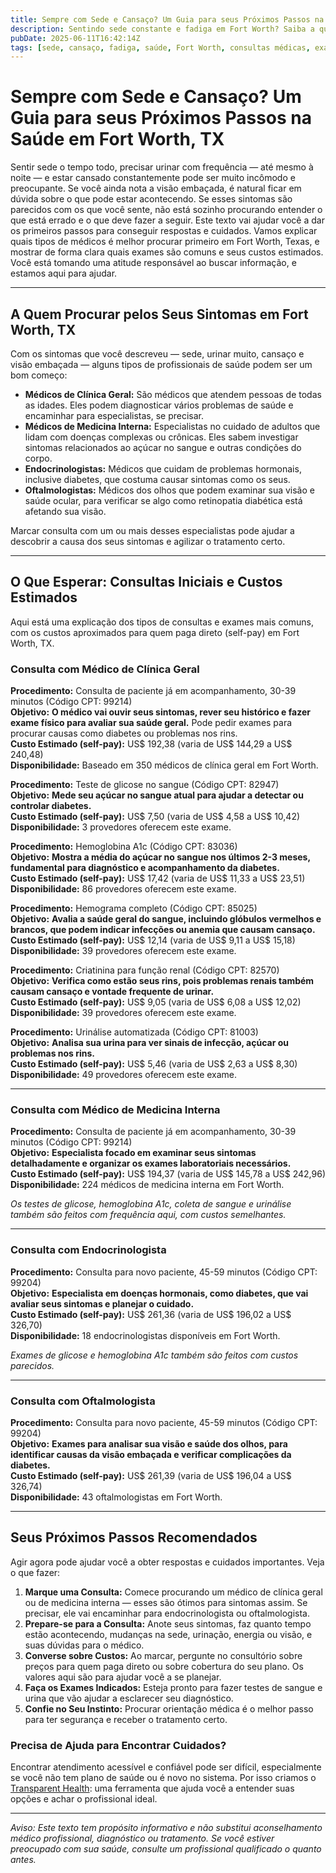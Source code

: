 ```yaml
---
title: Sempre com Sede e Cansaço? Um Guia para seus Próximos Passos na Saúde em Fort Worth, TX  
description: Sentindo sede constante e fadiga em Fort Worth? Saiba a quem procurar, quais exames esperar e os custos estimados da sua primeira consulta.  
pubDate: 2025-06-11T16:42:14Z  
tags: [sede, cansaço, fadiga, saúde, Fort Worth, consultas médicas, exames de sangue, triagem de diabetes]  
---
```


# Sempre com Sede e Cansaço? Um Guia para seus Próximos Passos na Saúde em Fort Worth, TX

Sentir sede o tempo todo, precisar urinar com frequência — até mesmo à noite — e estar cansado constantemente pode ser muito incômodo e preocupante. Se você ainda nota a visão embaçada, é natural ficar em dúvida sobre o que pode estar acontecendo. Se esses sintomas são parecidos com os que você sente, não está sozinho procurando entender o que está errado e o que deve fazer a seguir. Este texto vai ajudar você a dar os primeiros passos para conseguir respostas e cuidados. Vamos explicar quais tipos de médicos é melhor procurar primeiro em Fort Worth, Texas, e mostrar de forma clara quais exames são comuns e seus custos estimados. Você está tomando uma atitude responsável ao buscar informação, e estamos aqui para ajudar.

---

## A Quem Procurar pelos Seus Sintomas em Fort Worth, TX

Com os sintomas que você descreveu — sede, urinar muito, cansaço e visão embaçada — alguns tipos de profissionais de saúde podem ser um bom começo:

- **Médicos de Clínica Geral:** São médicos que atendem pessoas de todas as idades. Eles podem diagnosticar vários problemas de saúde e encaminhar para especialistas, se precisar.  
- **Médicos de Medicina Interna:** Especialistas no cuidado de adultos que lidam com doenças complexas ou crônicas. Eles sabem investigar sintomas relacionados ao açúcar no sangue e outras condições do corpo.  
- **Endocrinologistas:** Médicos que cuidam de problemas hormonais, inclusive diabetes, que costuma causar sintomas como os seus.  
- **Oftalmologistas:** Médicos dos olhos que podem examinar sua visão e saúde ocular, para verificar se algo como retinopatia diabética está afetando sua visão.  

Marcar consulta com um ou mais desses especialistas pode ajudar a descobrir a causa dos seus sintomas e agilizar o tratamento certo.

---

## O Que Esperar: Consultas Iniciais e Custos Estimados

Aqui está uma explicação dos tipos de consultas e exames mais comuns, com os custos aproximados para quem paga direto (self-pay) em Fort Worth, TX.

### Consulta com Médico de Clínica Geral

**Procedimento:** Consulta de paciente já em acompanhamento, 30-39 minutos (Código CPT: 99214)  
**Objetivo:** **O médico vai ouvir seus sintomas, rever seu histórico e fazer exame físico para avaliar sua saúde geral.** Pode pedir exames para procurar causas como diabetes ou problemas nos rins.  
**Custo Estimado (self-pay):** US$ 192,38 (varia de US$ 144,29 a US$ 240,48)  
**Disponibilidade:** Baseado em 350 médicos de clínica geral em Fort Worth.  

**Procedimento:** Teste de glicose no sangue (Código CPT: 82947)  
**Objetivo:** **Mede seu açúcar no sangue atual para ajudar a detectar ou controlar diabetes.**  
**Custo Estimado (self-pay):** US$ 7,50 (varia de US$ 4,58 a US$ 10,42)  
**Disponibilidade:** 3 provedores oferecem este exame.

**Procedimento:** Hemoglobina A1c (Código CPT: 83036)  
**Objetivo:** **Mostra a média do açúcar no sangue nos últimos 2-3 meses, fundamental para diagnóstico e acompanhamento da diabetes.**  
**Custo Estimado (self-pay):** US$ 17,42 (varia de US$ 11,33 a US$ 23,51)  
**Disponibilidade:** 86 provedores oferecem este exame.

**Procedimento:** Hemograma completo (Código CPT: 85025)  
**Objetivo:** **Avalia a saúde geral do sangue, incluindo glóbulos vermelhos e brancos, que podem indicar infecções ou anemia que causam cansaço.**  
**Custo Estimado (self-pay):** US$ 12,14 (varia de US$ 9,11 a US$ 15,18)  
**Disponibilidade:** 39 provedores oferecem este exame.

**Procedimento:** Criatinina para função renal (Código CPT: 82570)  
**Objetivo:** **Verifica como estão seus rins, pois problemas renais também causam cansaço e vontade frequente de urinar.**  
**Custo Estimado (self-pay):** US$ 9,05 (varia de US$ 6,08 a US$ 12,02)  
**Disponibilidade:** 39 provedores oferecem este exame.

**Procedimento:** Urinálise automatizada (Código CPT: 81003)  
**Objetivo:** **Analisa sua urina para ver sinais de infecção, açúcar ou problemas nos rins.**  
**Custo Estimado (self-pay):** US$ 5,46 (varia de US$ 2,63 a US$ 8,30)  
**Disponibilidade:** 49 provedores oferecem este exame.

---

### Consulta com Médico de Medicina Interna

**Procedimento:** Consulta de paciente já em acompanhamento, 30-39 minutos (Código CPT: 99214)  
**Objetivo:** **Especialista focado em examinar seus sintomas detalhadamente e organizar os exames laboratoriais necessários.**  
**Custo Estimado (self-pay):** US$ 194,37 (varia de US$ 145,78 a US$ 242,96)  
**Disponibilidade:** 224 médicos de medicina interna em Fort Worth.

*Os testes de glicose, hemoglobina A1c, coleta de sangue e urinálise também são feitos com frequência aqui, com custos semelhantes.*

---

### Consulta com Endocrinologista

**Procedimento:** Consulta para novo paciente, 45-59 minutos (Código CPT: 99204)  
**Objetivo:** **Especialista em doenças hormonais, como diabetes, que vai avaliar seus sintomas e planejar o cuidado.**  
**Custo Estimado (self-pay):** US$ 261,36 (varia de US$ 196,02 a US$ 326,70)  
**Disponibilidade:** 18 endocrinologistas disponíveis em Fort Worth.

*Exames de glicose e hemoglobina A1c também são feitos com custos parecidos.*

---

### Consulta com Oftalmologista

**Procedimento:** Consulta para novo paciente, 45-59 minutos (Código CPT: 99204)  
**Objetivo:** **Exames para analisar sua visão e saúde dos olhos, para identificar causas da visão embaçada e verificar complicações da diabetes.**  
**Custo Estimado (self-pay):** US$ 261,39 (varia de US$ 196,04 a US$ 326,74)  
**Disponibilidade:** 43 oftalmologistas em Fort Worth.

---

## Seus Próximos Passos Recomendados

Agir agora pode ajudar você a obter respostas e cuidados importantes. Veja o que fazer:

1. **Marque uma Consulta:** Comece procurando um médico de clínica geral ou de medicina interna — esses são ótimos para sintomas assim. Se precisar, ele vai encaminhar para endocrinologista ou oftalmologista.  
2. **Prepare-se para a Consulta:** Anote seus sintomas, faz quanto tempo estão acontecendo, mudanças na sede, urinação, energia ou visão, e suas dúvidas para o médico.  
3. **Converse sobre Custos:** Ao marcar, pergunte no consultório sobre preços para quem paga direto ou sobre cobertura do seu plano. Os valores aqui são para ajudar você a se planejar.  
4. **Faça os Exames Indicados:** Esteja pronto para fazer testes de sangue e urina que vão ajudar a esclarecer seu diagnóstico.  
5. **Confie no Seu Instinto:** Procurar orientação médica é o melhor passo para ter segurança e receber o tratamento certo.

### Precisa de Ajuda para Encontrar Cuidados?

Encontrar atendimento acessível e confiável pode ser difícil, especialmente se você não tem plano de saúde ou é novo no sistema. Por isso criamos o [Transparent Health](https://transparenthealth.ai): uma ferramenta que ajuda você a entender suas opções e achar o profissional ideal.

---

*Aviso: Este texto tem propósito informativo e não substitui aconselhamento médico profissional, diagnóstico ou tratamento. Se você estiver preocupado com sua saúde, consulte um profissional qualificado o quanto antes.*
